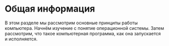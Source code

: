 # Общая информация

В этом разделе мы рассмотрим основные принципы работы компьютера. Начнём изучение с понятие операционной системы. Затем рассмотрим, что такое компьютерная программа, как она запускается и исполняется.